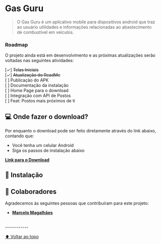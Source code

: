 # Gas Guru

> O Gas Guru é um aplicativo mobile para dispositivos android que traz ao usuário utilidades e informações relacionadas ao abastecimento de combustível em veículos.

### Roadmap

O projeto ainda está em desenvolvimento e as próximas atualizações serão voltadas nas seguintes atividades:

[✓] ~~Telas Iniciais~~
<br>
[✓]  ~~Atualização do ReadMe~~
<br>
[ ] Publicação do APK
<br>
[ ] Documentação da instalação
<br>
[ ] Home Page para o download
<br>
[ ] Integração com API de Postos
<br>
[ ] Feat: Postos mais próximos de ti
<br>

## 💻 Onde fazer o download?

Por enquanto o download pode ser feito diretamente através do link abaixo, contando que:
* Você tenha um celular Android
* Siga os passos de instalação abaixo

**[Link para o Download](http://google.com "Link para o Download")**

## 🚀 Instalação

## 🤝 Colaboradores

Agradecemos às seguintes pessoas que contribuíram para este projeto:

* **[Marcelo Magalhães](https://github.com/Marcelo-maga "Marcelo Magalhães")**

<br>
------------

[⬆ Voltar ao topo](#nome-do-projeto)<br>